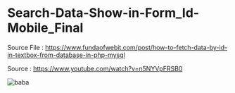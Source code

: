 # Search-Data-Show-in-Form_Id-Mobile_Final

Source File : https://www.fundaofwebit.com/post/how-to-fetch-data-by-id-in-textbox-from-database-in-php-mysql

Source : https://www.youtube.com/watch?v=n5NYVpFRSB0

![baba](https://user-images.githubusercontent.com/84727061/203242711-216c6a29-a525-4888-a357-4e67f7644a97.jpeg)

